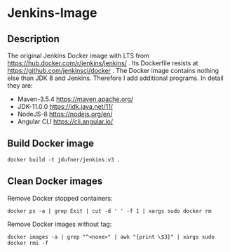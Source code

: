 Jenkins-Image
=============

Description
-----------

The original Jenkins Docker image with LTS from https://hub.docker.com/r/jenkins/jenkins/ . 
Its Dockerfile resists at https://github.com/jenkinsci/docker .
The Docker image contains nothing else than JDK 8 and Jenkins.
Therefore I add additional programs. In detail they are:

* Maven-3.5.4 https://maven.apache.org/
* JDK-11.0.0 https://jdk.java.net/11/
* NodeJS-8 https://nodejs.org/en/
* Angular CLI https://cli.angular.io/


Build Docker image
------------------

`docker build -t jdufner/jenkins:v3 .`


Clean Docker images
-------------------

Remove Docker stopped containers:

`docker ps -a | grep Exit | cut -d ' ' -f 1 | xargs sudo docker rm` 

Remove Docker images without tag:

`docker images -a | grep "^<none>" | awk "{print \$3}" | xargs sudo docker rmi -f`
